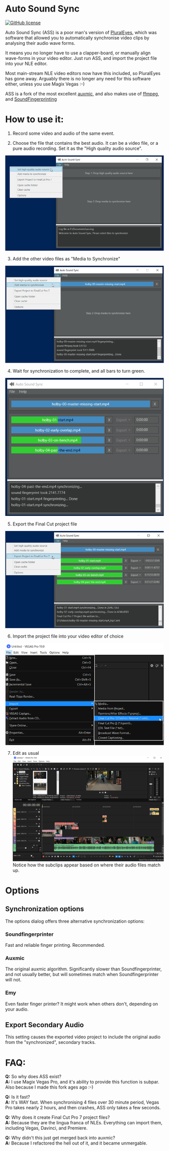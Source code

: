 # Auto Sound Sync
[![GitHub license](https://img.shields.io/github/license/osmanovv/auxmic)](https://github.com/osmanovv/auxmic/blob/master/LICENSE)

Auto Sound Sync (ASS) is a poor man's version of [PluralEyes](https://www.maxon.net/en/red-giant/pluraleyes), which was software that allowed you to automatically synchronise video clips by analysing their audio wave forms.

It means you no longer have to use a clapper-board, or manually align wave-forms in your video editor. Just run ASS, and import the project file into your NLE editor.

Most main-stream NLE video editors now have this included, so PluralEyes has gone away. Arguably there is no longer any need for this software either, unless you use Magix Vegas :-)

ASS is a fork of the most excellent [auxmic](https://github.com/osmanovv/auxmic), and also makes use of [ffmpeg](https://ffmpeg.org/), and [SoundFingerprinting](https://github.com/AddictedCS/soundfingerprinting)

# How to use it:

1. Record some video and audio of the same event.

2. Choose the file that contains the best audio. It can be a video file, or a pure audio recording. Set it as the "High quality audio source".

![Main: Set High quality audio source](images/01-set-high-quality.png?raw=true "Main: Set High quality audio source")

3. Add the other video files as "Media to Synchronize"

![Main: Set Media to Synchronize](images/02-set-media-to-sync.png?raw=true "Main: Set Media to Synchronize")

4. Wait for synchronization to complete, and all bars to turn green.

![Main: Wait for synchronization](images/03-wait-for-sync.png?raw=true "Main: Wait for synchronization")

5. Export the Final Cut project file

![Main: Export project](images/04-export-project.png?raw=true "Main: Export project")

6. Import the project file into your video editor of choice

![Vegas: Import project](images/05-import-project.png?raw=true "Vegas: Import project")

7. Edit as usual
![Vegas: Imported success](images/06-import-success.png?raw=true "Vegas: Imported success")
Notice how the subclips appear based on where their audio files match up.

# Options
## Synchronization options
The options dialog offers three alternative synchronization options:

### Soundfingerprinter
Fast and reliable finger printing. Recommended.

### Auxmic
The original auxmic algorithm. Significantly slower than Soundfingerprinter, and not usually better, but will sometimes match when Soundfingerprinter will not.

### Emy
Even faster finger printer? It might work when others don't, depending on your audio.

## Export Secondary Audio
This setting causes the exported video project to include the original audio from the "synchronized", secondary tracks.

# FAQ:

**Q:** So why does ASS exist?  
**A:** I use Magix Vegas Pro, and it's ability to provide this function is subpar. Also because I made this fork ages ago :-)

**Q:** Is it fast?  
**A:** It's WAY fast. When synchronising 4 files over 30 minute period, Vegas Pro takes nearly 2 hours, and then crashes, ASS only takes a few seconds.

**Q:** Why does it create Final Cut Pro 7 project files?  
**A:** Because they are the lingua franca of NLEs. Everything can import them, including Vegas, Davinci, and Premiere.

**Q:** Why didn't this just get merged back into auxmic?  
**A:** Because I refactored the hell out of it, and it became unmergable.

